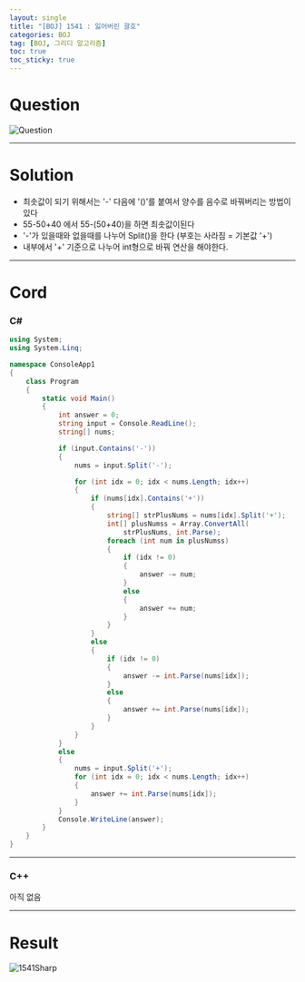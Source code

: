 ```yaml
---
layout: single
title: "[BOJ] 1541 : 잃어버린 괄호"
categories: BOJ
tag: [BOJ, 그리디 알고리즘]
toc: true
toc_sticky: true
---
```


# Question
![Question](https://user-images.githubusercontent.com/97664446/168412245-36a7694d-07a3-41f1-85d5-9cdb0a410e68.png)

***

# Solution
- 최솟값이 되기 위해서는 '-' 다음에 '()'를 붙여서 양수를 음수로 바꿔버리는 방법이 있다
- 55-50+40 에서 55-(50+40)을 하면 최솟값이된다
- '-'가 있을때와 없을때를 나누어 Split()을 한다 (부호는 사라짐 = 기본값 '+')
- 내부에서 '+' 기준으로 나누어 int형으로 바꿔 연산을 해야한다.

***

# Cord
### C#
```c#
using System;
using System.Linq;

namespace ConsoleApp1
{
    class Program
    {
        static void Main()
        {
            int answer = 0;
            string input = Console.ReadLine();
            string[] nums;

            if (input.Contains('-'))
            {
                nums = input.Split('-');

                for (int idx = 0; idx < nums.Length; idx++)
                {
                    if (nums[idx].Contains('+'))
                    {
                        string[] strPlusNums = nums[idx].Split('+');
                        int[] plusNumss = Array.ConvertAll(
                            strPlusNums, int.Parse);
                        foreach (int num in plusNumss)
                        {
                            if (idx != 0)
                            {
                                answer -= num;
                            }
                            else
                            {
                                answer += num;
                            }
                        } 
                    }
                    else
                    {
                        if (idx != 0)
                        {
                            answer -= int.Parse(nums[idx]);
                        }
                        else
                        {
                            answer += int.Parse(nums[idx]);
                        }
                    }
                }
            }
            else
            {
                nums = input.Split('+');
                for (int idx = 0; idx < nums.Length; idx++)
                {
                    answer += int.Parse(nums[idx]);
                }
            }
            Console.WriteLine(answer);
        }
    }
}
```

***

### C++
아직 없음

***

# Result
![1541Sharp](https://user-images.githubusercontent.com/97664446/168412244-bb63a073-ae5b-4b0e-8173-b462749cb48b.png)

